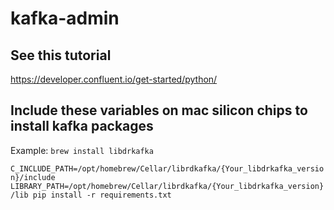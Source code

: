 # kafka-admin
## See this tutorial
https://developer.confluent.io/get-started/python/

## Include these variables on mac silicon chips to install kafka packages
Example:
```brew install libdrkafka```

```C_INCLUDE_PATH=/opt/homebrew/Cellar/librdkafka/{Your_libdrkafka_version}/include LIBRARY_PATH=/opt/homebrew/Cellar/librdkafka/{Your_libdrkafka_version}/lib pip install -r requirements.txt```